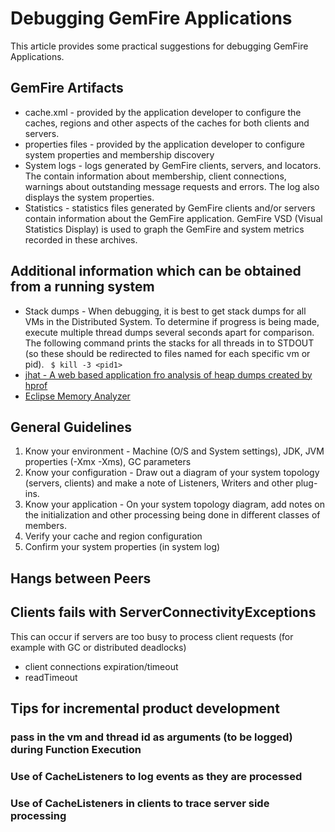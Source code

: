 # Debugging GemFire Applications

This article provides some practical suggestions for debugging GemFire Applications.

## GemFire Artifacts
* cache.xml - provided by the application developer to configure the caches, regions and other aspects of the caches for both clients and servers.
* properties files - provided by the application developer to configure system properties and membership discovery
* System logs - logs generated by GemFire clients, servers, and locators. The contain information about membership, client connections, warnings about outstanding message requests and errors.  The log also displays the system properties.
* Statistics - statistics files generated by GemFire clients and/or servers contain information about the GemFire application. GemFire VSD (Visual Statistics Display) is used to graph the GemFire and system metrics recorded in these archives. 

## Additional information which can be obtained from a running system
* Stack dumps - When debugging, it is best to get stack dumps for all VMs in the Distributed System.  To determine if progress is being made, execute multiple thread dumps several seconds apart for comparison.  The following command prints the stacks for all threads in <pid1> to STDOUT (so these should be redirected to files named for each specific vm or pid).
``` $ kill -3 <pid1>```
* [jhat -   A web based application fro analysis of heap dumps created by hprof](http://docs.oracle.com/javase/7/docs/technotes/tools/share/jhat.html)
* [Eclipse Memory Analyzer](https://eclipse.org/mat/)

## General Guidelines
1. Know your environment - Machine (O/S and System settings), JDK, JVM properties (-Xmx -Xms), GC parameters
1. Know your configuration - Draw out a diagram of your system topology (servers, clients) and make a note of Listeners, Writers and other plug-ins.  
1. Know your application - On your system topology diagram, add notes on the initialization and other processing being done in different classes of members.
1. Verify your cache and region configuration
1. Confirm your system properties (in system log)

## Hangs between Peers


## Clients fails with ServerConnectivityExceptions
This can occur if servers are too busy to process client requests (for example with GC or distributed deadlocks)
* client connections expiration/timeout
* readTimeout

## Tips for incremental product development
### pass in the vm and thread id as arguments (to be logged) during Function Execution
### Use of CacheListeners to log events as they are processed
### Use of CacheListeners in clients to trace server side processing